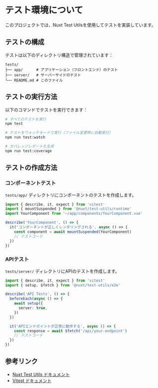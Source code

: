 # テスト環境について

このプロジェクトでは、Nuxt Test Utilsを使用してテストを実装しています。

## テストの構成

テストは以下のディレクトリ構造で管理されています：

```text
tests/
├── app/      # アプリケーション（フロントエンド）のテスト
├── server/   # サーバーサイドのテスト
└── README.md # このファイル
```

## テストの実行方法

以下のコマンドでテストを実行できます：

```bash
# すべてのテストを実行
npm test

# テストをウォッチモードで実行（ファイル変更時に自動実行）
npm run test:watch

# カバレッジレポートを生成
npm run test:coverage
```

## テストの作成方法

### コンポーネントテスト

`tests/app/` ディレクトリにコンポーネントのテストを作成します。

```typescript
import { describe, it, expect } from 'vitest'
import { mountSuspended } from '@nuxt/test-utils/runtime'
import YourComponent from '~/app/components/YourComponent.vue'

describe('YourComponent', () => {
  it('コンポーネントが正しくレンダリングされる', async () => {
    const component = await mountSuspended(YourComponent)
    // テストコード
  })
})
```

### APIテスト

`tests/server/` ディレクトリにAPIのテストを作成します。

```typescript
import { describe, it, expect } from 'vitest'
import { setup, $fetch } from '@nuxt/test-utils/e2e'

describe('API Tests', () => {
  beforeEach(async () => {
    await setup({
      server: true,
    })
  })

  it('APIエンドポイントが正常に動作する', async () => {
    const response = await $fetch('/api/your-endpoint')
    // テストコード
  })
})
```

## 参考リンク

- [Nuxt Test Utils ドキュメント](https://nuxt.com/docs/getting-started/testing)
- [Vitest ドキュメント](https://vitest.dev/)
